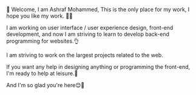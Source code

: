 👋 Welcome, I am Ashraf Mohammed,
This is the only place for my work, I hope you like my work. 👀💞️

I am working on user interface / user experience design,
front-end development, and now I am striving to learn to develop back-end programming for websites.👌

I am striving to work on the largest projects related to the web.

If you want any help in designing anything or programming the front-end, I'm ready to help at leisure.🤝

And I'm so glad you're here😊💖
